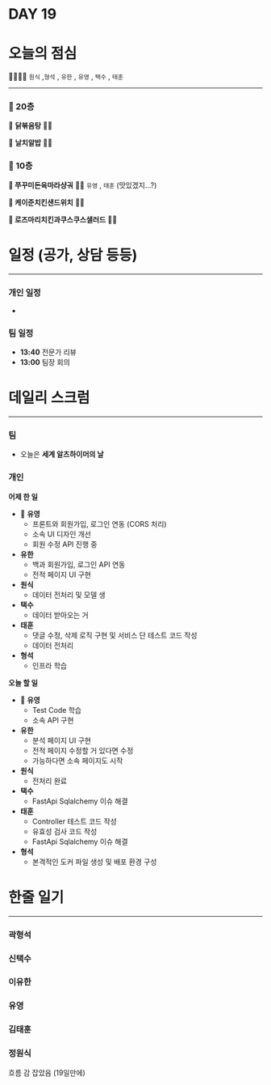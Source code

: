 # DAY 19

# 오늘의 점심

👨‍👩‍👧‍👧   `원식` ,`형석` , `유한` , `유영` , `택수` , `태훈`

---

### 🥣 20층

🥘 ****닭볶음탕**** 👋🏻

🍜 ****날치알밥**** 👋🏻

### 🥗 10층

**🍱 쭈꾸미돈육마라샹궈** 👋🏻  `유영` , `태훈` (맛있겠지…?)

**🥪 케이준치킨샌드위치** 👋🏻 

**🥗 로즈마리치킨과쿠스쿠스샐러드** 👋🏻

# 일정 (공가, 상담 등등)

---

### 개인 일정

- 

### 팀 일정

- **13:40** 전문가 리뷰
- **13:00** 팀장 회의

# 데일리 스크럼

---

### 팀

- 오늘은 **세계 알츠하이머의 날**

### 개인

**어제 한 일**

- 🐰 **유영**
    - 프론트와 회원가입, 로그인 연동 (CORS 처리)
    - 소속 UI 디자인 개선
    - 회원 수정 API 진행 중
- **유한**
    - 백과 회원가입, 로그인 API 연동
    - 전적 페이지 UI 구현
- **원식**
    - 데이터 전처리 및 모델 생
- **택수**
    - 데이터 받아오는 거
- **태훈**
    - 댓글 수정, 삭제 로직 구현 및 서비스 단 테스트 코드 작성
    - 데이터 전처리
- **형석**
    - 인프라 학습

**오늘 할 일**

- 🐰 **유영**
    - Test Code 학습
    - 소속 API 구현
- **유한**
    - 분석 페이지 UI 구현
    - 전적 페이지 수정할 거 있다면 수정
    - 가능하다면 소속 페이지도 시작
- **원식**
    - 전처리 완료
- **택수**
    - FastApi Sqlalchemy 이슈 해결
- **태훈**
    - Controller 테스트 코드 작성
    - 유효성 검사 코드 작성
    - FastApi Sqlalchemy 이슈 해결
- **형석**
    - 본격적인 도커 파일 생성 및 배포 환경 구성

# 한줄 일기

---

### 곽형석

### 신택수

### 이유한

### 유영

### 김태훈

### 정원식
흐름 감 잡았음 (19일만에)
